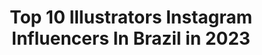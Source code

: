 ---
title: Top 10 Illustrators Instagram Influencers In Brazil in 2023
description: >-
  Find top illustrators Instagram influencers in Brazil in 2023. Most popular hashtags: #illustration #art #digitalart #digitalpainting.
platform: Instagram
hits: 155
text_top: Identify the best Instagram accounts on inBeat.
text_bottom: Our platform has 155 Instagram influencers like this in Brazil for you to collaborate.
profiles:
  - username: "vanebeckman"
    fullname: >-
      Vanessa Beckman
    bio: >-
      🇧🇷 Cosplayer - MA 🎮Gamer - Twitch - vanebeckman ✍ Illustrator - encomendas por DM 📣Fã dubladora ⭐DBZnática 💥 BNHA 💕 ❤ Cirurgiã-Dentista
    location: "Brazil"
    followers: 9774
    engagement: 1504
    commentsToLikes: 0.084831
    id: ck8tctzcx0o8u0j789juzksd8
    verified: false
    hashtags: "#morena, #gamecosplay, #geekgirl, #manga"
  - username: "brancoarthur"
    fullname: >-
      Arthur Branco
    bio: >-
      CONFIRA MEUS MURAIS: @brancoarth 1994 🎓 Mechanical production engineer FEI //Artist // Illustrator ✍
    location: "Brazil"
    followers: 13051
    engagement: 1146
    commentsToLikes: 0.031723
    id: ck5q67aukw8xt0i11vjiocevx
    verified: false
    hashtags: "#tbt, #artwall, #posca, #wall"
  - username: "babialves"
    fullname: >-
      Bárbara Alves
    bio: >-
      Brazilian ES | 24 years Collabs: direct or e-mail Model | Illustrator | Engenharia Civil Commissions open 🍂 @babialvesart
    location: "Brazil"
    followers: 16335
    engagement: 1295
    commentsToLikes: 0.106379
    id: ck6u93xjfvcqf0j71i0km6vfq
    verified: false
    hashtags: ""
  - username: "bya.brasil"
    fullname: >-
      Bya Brasil 🦂
    bio: >-
      ✶ Tattoo artist & illustrator ✶ São Paulo - ateliê privado ✶ AGENDA 2020 - encerrada
    location: "Brazil"
    followers: 40163
    engagement: 392
    commentsToLikes: 0.027867
    id: ck6u5sc1rbfz60j71l684uy9h
    verified: false
    hashtags: "#blkttt, #blackworkers, #blackworktattoo, #blackworkbrasil"
  - username: "blogwilliamteixeira"
    fullname: >-
      WILLIAM TEIXEIRA💎
    bio: >-
      Creator Fashion Designer Brazilian Blogger Fashion illustrator Divinopolis-MG Contato: via direct ou Email blogwilliamteixeira@gmail.com
    location: "Brazil"
    followers: 38340
    engagement: 267
    commentsToLikes: 0.038824
    id: ck8t486cv5trh0j78k9m2jn12
    verified: false
    hashtags: "#bbb21, #homens, #natureza, #boymodel"
  - username: "freitasdesenhos"
    fullname: >-
      Ezequiel Freitas 🇧🇷
    bio: >-
      Caricaturist/Illustrator Commission caricature and illustration Orders and budgets by e-mail and WhatsApp👇 Pedidos e orçamentos via WhatsApp👇
    location: "Brazil"
    followers: 8411
    engagement: 588
    commentsToLikes: 0.056550
    id: ck8t6m8ose3pf0j789gaht62j
    verified: false
    hashtags: "#eua, #ufc, #caricaturaspersonalizadas, #ceara"
  - username: "eudener"
    fullname: >-
      DENER BORDÃN™
    bio: >-
      ✨ Me segue que os filtros aparecem 👤 Visual Designer & Illustrator 📌 Brazil - Florianópolis
    location: "Brazil"
    followers: 13690
    engagement: 721
    commentsToLikes: 0.025773
    id: ck0w5t77d5bpp0i19jghacbvo
    verified: false
    hashtags: "#fotounivali"
  - username: "nataliaagatte"
    fullname: >-
      NATALIA AGATTE
    bio: >-
      Brazilian #Illustrator based in Brooklyn, NY. natalia.agatte@gmail.com SHOP ⇩
    location: "Brazil"
    followers: 8672
    engagement: 552
    commentsToLikes: 0.041737
    id: ck5zxca6h7qpz0i14vhs65h3d
    verified: false
    hashtags: "#dailydesignpick, #womenartists, #weareillustration, #digitalillustration"
  - username: "samuelreis.art"
    fullname: >-
      Samuel Reis
    bio: >-
      Ilustrador e Designer de Personagens Illustrator and Character Designer From Brazil 🇧🇷
    location: "Brazil"
    followers: 42347
    engagement: 796
    commentsToLikes: 0.170082
    id: ck8t5znodbr8g0j78le5r1mhk
    verified: false
    hashtags: "#illustration, #nudrawings, #nowunitededit, #digitalpainting"
  - username: "wilustra"
    fullname: >-
      Wagner de Souza
    bio: >-
      | Freelance Illustrator | wandger@gmail.com |PRINTS|👇 soupop.com.br/wilustra www.urbanarts.com.br/wagner-de-souza www.teepublic.com/user/wilustra
    location: "Brazil"
    followers: 9240
    engagement: 1379
    commentsToLikes: 0.034285
    id: ckap4sgtj8o4z0i784t2cw3xn
    verified: false
    hashtags: "#brasilart, #clipstudiopaint, #sixfanartschallenge, #digitalpainting"
---